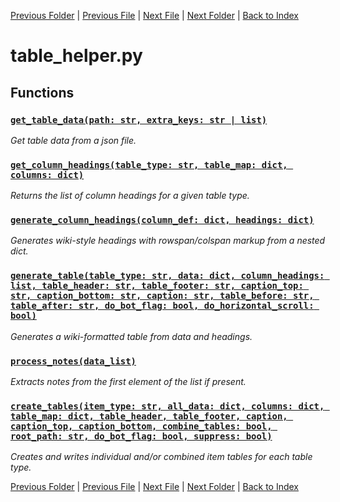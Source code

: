 [Previous Folder](../tools/compare_item_lists.md) | [Previous File](media_helper.md) | [Next File](util.md) | [Next Folder](../vehicles/vehicle_article.md) | [Back to Index](../../index.md)

# table_helper.py

## Functions

### [`get_table_data(path: str, extra_keys: str | list)`](https://github.com/Vaileasys/pz-wiki_parser/blob/main/scripts/utils/table_helper.py#L15)

_Get table data from a json file._

### [`get_column_headings(table_type: str, table_map: dict, columns: dict)`](https://github.com/Vaileasys/pz-wiki_parser/blob/main/scripts/utils/table_helper.py#L42)

_Returns the list of column headings for a given table type._

### [`generate_column_headings(column_def: dict, headings: dict)`](https://github.com/Vaileasys/pz-wiki_parser/blob/main/scripts/utils/table_helper.py#L66)

_Generates wiki-style headings with rowspan/colspan markup from a nested dict._

### [`generate_table(table_type: str, data: dict, column_headings: list, table_header: str, table_footer: str, caption_top: str, caption_bottom: str, caption: str, table_before: str, table_after: str, do_bot_flag: bool, do_horizontal_scroll: bool)`](https://github.com/Vaileasys/pz-wiki_parser/blob/main/scripts/utils/table_helper.py#L109)

_Generates a wiki-formatted table from data and headings._

### [`process_notes(data_list)`](https://github.com/Vaileasys/pz-wiki_parser/blob/main/scripts/utils/table_helper.py#L178)

_Extracts notes from the first element of the list if present._

### [`create_tables(item_type: str, all_data: dict, columns: dict, table_map: dict, table_header, table_footer, caption, caption_top, caption_bottom, combine_tables: bool, root_path: str, do_bot_flag: bool, suppress: bool)`](https://github.com/Vaileasys/pz-wiki_parser/blob/main/scripts/utils/table_helper.py#L195)

_Creates and writes individual and/or combined item tables for each table type._



[Previous Folder](../tools/compare_item_lists.md) | [Previous File](media_helper.md) | [Next File](util.md) | [Next Folder](../vehicles/vehicle_article.md) | [Back to Index](../../index.md)
